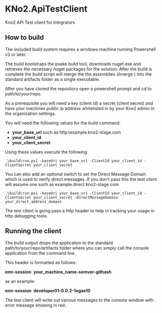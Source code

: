 # KNo2.ApiTestClient
Kno2 API Test client for integrators

## How to build ##
The included build system requires a windows machine running Powershell v3 or
later.

The build bootstraps the psake build tool, downloads nuget.exe and retrieves the
necessary nuget packages for the solution.  After the build is complete the build
script will merge the the assemblies (ilmerge ) into the standard artifacts
folder as a single executable.

After you have cloned the repository open a powershell prompt and cd to path/to/your/repo.

As a prerequisite you will need a key (client id) a secret (client 
secret) and have your machines public ip address whitelisted in by your Kno2 admin in the organization settings.

You will need the following values for the build command:

- **your\_base\_uri** such as http:\\example.kno2-stage.com
- **your\_client\_id**
- **your\_client\_secret**

Using these values execute the following

    .\build\run.ps1 -baseUri your_base_uri -ClientId your_client_id -ClientSecret your_client_secret

You can also add an optional switch to set the Direct Message Domain which is used to verify direct messages.  If you don't pass this the test client will assume one such as example.direct.kno2-stage.com

    .\build\run.ps1 -baseUri your_base_uri -ClientId your_client_id -ClientSecret your_client_secret -DirectMessageDomain your_direct_address_domain

The test client is going pass a http header to help in tracking your usage in http debugging tools.


## Running the client ##

The build output drops the application to the standard path/to/your/repo/artifacts folder where you can simply call the console application from the command line.


This header is formatted as follows:

**emr-session**: **your\_machine\_name\-semver\-githash**

as an example:

**emr-session**: **developer01-0.0.2-1egae10**

The test client will write out various messages to the console window with error message showing in red.

